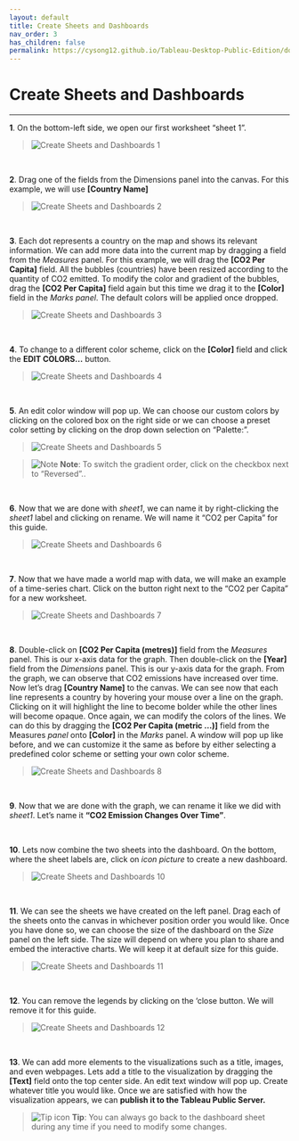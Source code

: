 ```yaml
---
layout: default
title: Create Sheets and Dashboards
nav_order: 3
has_children: false
permalink: https://cysong12.github.io/Tableau-Desktop-Public-Edition/docs/Task-2/
---
```


# Create Sheets and Dashboards

---

**1**. On the bottom-left side, we open our first worksheet “sheet 1”.

>![](https://github.com/cysong12/Tableau-Desktop-Public-Edition/blob/gh-pages/docs/images/create-sheets-and-dashboards-1.png?raw=true "Create Sheets and Dashboards 1")

<br />

**2**. Drag one of the fields from the Dimensions panel into the canvas. For this example, we will use **[Country Name]**
>![](https://github.com/cysong12/Tableau-Desktop-Public-Edition/blob/gh-pages/assets/images/create-sheets-and-dashboards-2.png?raw=true "Create Sheets and Dashboards 2")

<br />

**3**. Each dot represents a country on the map and shows its relevant information. We can add more data into the current map by dragging a field from the _Measures_ panel. For this example, we will drag the **[CO2 Per Capita]** field. All the bubbles (countries) have been resized according to the quantity of CO2 emitted. To modify the color and gradient of the bubbles, drag the **[CO2 Per Capita]** field again but this time we drag it to the **[Color]** field in the _Marks panel_. The default colors will be applied once dropped.
>![](https://github.com/cysong12/Tableau-Desktop-Public-Edition/blob/gh-pages/assets/images/create-sheets-and-dashboards-3.png?raw=true "Create Sheets and Dashboards 3")

<br />

**4**. To change to a different color scheme, click on the **[Color]** field and click the <b>EDIT COLORS…</b> button. 
>![](https://github.com/cysong12/Tableau-Desktop-Public-Edition/blob/gh-pages/assets/images/create-sheets-and-dashboards-4.png?raw=true "Create Sheets and Dashboards 4")

<br />

**5**. An edit color window will pop up. We can choose our custom colors by clicking on the colored box on the right side or we can choose a preset color setting by clicking on the drop down selection on “Palette:”.
>![](https://github.com/cysong12/Tableau-Desktop-Public-Edition/blob/gh-pages/assets/images/create-sheets-and-dashboards-5.png?raw=true "Create Sheets and Dashboards 5")

>![Note](https://github.com/cysong12/Tableau-Desktop-Public-Edition/blob/gh-pages/assets/images/note-icon.png?raw=true "Tip") **Note**: To switch the gradient order, click on the checkbox next to “Reversed”..

<br />

**6**. Now that we are done with _sheet1_, we can name it by right-clicking the _sheet1_ label and clicking on rename. We will name it “CO2 per Capita” for this guide.
>![](https://github.com/cysong12/Tableau-Desktop-Public-Edition/blob/gh-pages/assets/images/create-sheets-and-dashboards-6.png?raw=true "Create Sheets and Dashboards 6")

<br />

**7**. Now that we have made a world map with data, we will make an example of a time-series chart. Click on the button right next to the “CO2 per Capita” for a new worksheet.
>![](https://github.com/cysong12/Tableau-Desktop-Public-Edition/blob/gh-pages/assets/images/create-sheets-and-dashboards-7.png?raw=true "Create Sheets and Dashboards 7")

<br />

**8**. Double-click on **[CO2 Per Capita (metres)]** field from the _Measures_ panel. This is our x-axis data for the graph. Then double-click on the **[Year]** field from the _Dimensions_ panel. This is our y-axis data for the graph. From the graph, we can observe that CO2 emissions have increased over time. Now let’s drag **[Country Name]** to the canvas. We can see now that each line represents a country by hovering your mouse over a line on the graph. Clicking on it will highlight the line to become bolder while the other lines will become opaque. Once again, we can modify the colors of the lines. We can do this by dragging the **[CO2 Per Capita (metric …)]** field from the Measures _panel_ onto **[Color]** in the _Marks_ panel. A window will pop up like before, and we can customize it the same as before by either selecting a predefined color scheme or setting your own color scheme.
>![](https://github.com/cysong12/Tableau-Desktop-Public-Edition/blob/gh-pages/assets/images/create-sheets-and-dashboards-8.png?raw=true "Create Sheets and Dashboards 8")

<br />

**9**. Now that we are done with the graph, we can rename it like we did with _sheet1_. Let’s name it <b>“CO2 Emission Changes Over Time”</b>.

<br />

**10**. Lets now combine the two sheets into the dashboard. On the bottom, where the sheet labels are, click on *icon picture* to create a new dashboard.
>![](https://github.com/cysong12/Tableau-Desktop-Public-Edition/blob/gh-pages/assets/images/create-sheets-and-dashboards-10.png?raw=true "Create Sheets and Dashboards 10")

<br />

**11**. We can see the sheets we have created on the left panel. Drag each of the sheets onto the canvas in whichever position order you would like. Once you have done so, we can choose the size of the dashboard on the _Size_ panel on the left side. The size will depend on where you plan to share and embed the interactive charts. We will keep it at default size for this guide. 
>![](https://github.com/cysong12/Tableau-Desktop-Public-Edition/blob/gh-pages/assets/images/create-sheets-and-dashboards-11.png?raw=true "Create Sheets and Dashboards 11")

<br />

**12**. You can remove the legends by clicking on the ‘close button. We will remove it for this guide.
>![](https://github.com/cysong12/Tableau-Desktop-Public-Edition/blob/gh-pages/assets/images/create-sheets-and-dashboards-12.png?raw=true "Create Sheets and Dashboards 12")

<br />

**13**. We can add more elements to the visualizations such as a title, images, and even webpages. Lets add a title to the visualization by dragging the **[Text]** field onto the top center side. An edit text window will pop up. Create whatever title you would like. Once we are satisfied with how the visualization appears, we can <b>publish it to the Tableau Public Server.</b>

>![Tip icon](https://github.com/cysong12/Tableau-Desktop-Public-Edition/blob/gh-pages/assets/images/tip-indicator.png?raw=true "Tip") **Tip**: You can always go back to the dashboard sheet during any time if you need to modify some changes.










